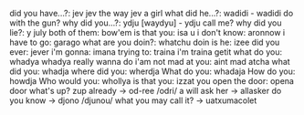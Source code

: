 did you have...?: jev
	jev the way
	jev a girl 
what did he...?: wadidi
	- wadidi do with the gun?
why did you...?: ydju [waydyu]
	- ydju call me?
why did you lie?: y july
both of them: bow'em
is that you: isa u
i don't know: aronnow
i have to go: garago
what are you doin?: whatchu doin
is he: izee
did you ever: jever
i'm gonna: imana
trying to: traina
	i'm traina getit
what do you: whadya
	whadya really wanna do
i'am not mad at you: aint mad atcha
what did you: whadja
where did you: wherdja
What do you: whadaja
How do you: howdja
Who would you: whollya
is that you: izzat you
open the door: opena door
what's up? zup
already -> od-ree /odri/
a will ask her -> allasker
do you know -> djono /djunou/
what you may call it? -> uatxumacolet




